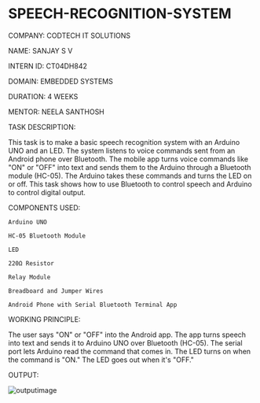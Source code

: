 # SPEECH-RECOGNITION-SYSTEM

COMPANY: CODTECH IT SOLUTIONS

NAME: SANJAY S V

INTERN ID: CT04DH842

DOMAIN: EMBEDDED SYSTEMS

DURATION: 4 WEEKS

MENTOR: NEELA SANTHOSH

TASK DESCRIPTION:

This task is to make a basic speech recognition system with an Arduino UNO and an LED.  The system listens to voice commands sent from an Android phone over Bluetooth.  The mobile app turns voice commands like "ON" or "OFF" into text and sends them to the Arduino through a Bluetooth module (HC-05). The Arduino takes these commands and turns the LED on or off.  This task shows how to use Bluetooth to control speech and Arduino to control digital output.

COMPONENTS USED:

    Arduino UNO

    HC-05 Bluetooth Module

    LED

    220Ω Resistor

    Relay Module

    Breadboard and Jumper Wires

    Android Phone with Serial Bluetooth Terminal App

WORKING PRINCIPLE:

The user says "ON" or "OFF" into the Android app.
The app turns speech into text and sends it to Arduino UNO over Bluetooth (HC-05).
The serial port lets Arduino read the command that comes in.
The LED turns on when the command is "ON."  The LED goes out when it's "OFF."

OUTPUT:

![outputimage](https://github.com/user-attachments/assets/6df1ba82-d119-4f3d-9fdb-9059dc582555)
